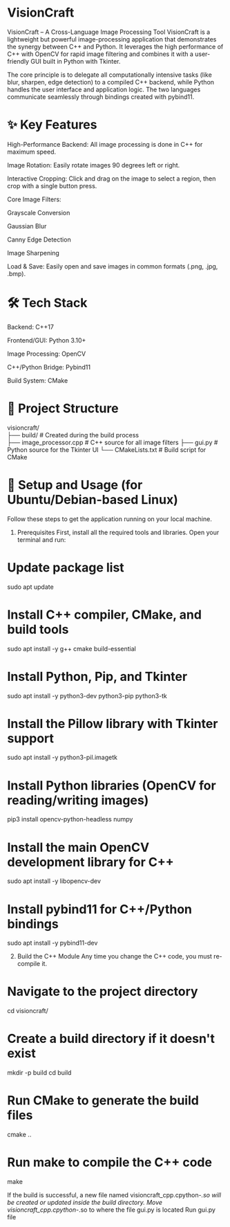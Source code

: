 # VisionCraft

VisionCraft – A Cross-Language Image Processing Tool
VisionCraft is a lightweight but powerful image-processing application that demonstrates the synergy between C++ and Python. It leverages the high performance of C++ with OpenCV for rapid image filtering and combines it with a user-friendly GUI built in Python with Tkinter.

The core principle is to delegate all computationally intensive tasks (like blur, sharpen, edge detection) to a compiled C++ backend, while Python handles the user interface and application logic. The two languages communicate seamlessly through bindings created with pybind11.

# ✨ Key Features
High-Performance Backend: All image processing is done in C++ for maximum speed.

Image Rotation: Easily rotate images 90 degrees left or right.

Interactive Cropping: Click and drag on the image to select a region, then crop with a single button press.

Core Image Filters:

Grayscale Conversion

Gaussian Blur

Canny Edge Detection

Image Sharpening

Load & Save: Easily open and save images in common formats (.png, .jpg, .bmp).

# 🛠️ Tech Stack
Backend: C++17

Frontend/GUI: Python 3.10+

Image Processing: OpenCV

C++/Python Bridge: Pybind11

Build System: CMake

# 📂 Project Structure 
visioncraft/  
├── build/                  # Created during the build process  
├── image_processor.cpp     # C++ source for all image filters
├── gui.py                  # Python source for the Tkinter UI
└── CMakeLists.txt          # Build script for CMake

# 🚀 Setup and Usage (for Ubuntu/Debian-based Linux)
Follow these steps to get the application running on your local machine.

1. Prerequisites
First, install all the required tools and libraries. Open your terminal and run:

# Update package list
sudo apt update

# Install C++ compiler, CMake, and build tools
sudo apt install -y g++ cmake build-essential

# Install Python, Pip, and Tkinter
sudo apt install -y python3-dev python3-pip python3-tk

# Install the Pillow library with Tkinter support
sudo apt install -y python3-pil.imagetk

# Install Python libraries (OpenCV for reading/writing images)
pip3 install opencv-python-headless numpy

# Install the main OpenCV development library for C++
sudo apt install -y libopencv-dev

# Install pybind11 for C++/Python bindings
sudo apt install -y pybind11-dev

2. Build the C++ Module
Any time you change the C++ code, you must re-compile it.

# Navigate to the project directory
cd visioncraft/

# Create a build directory if it doesn't exist
mkdir -p build
cd build

# Run CMake to generate the build files
cmake ..

# Run make to compile the C++ code
make

If the build is successful, a new file named visioncraft_cpp.cpython-*.so will be created or updated inside the build directory.
Move visioncraft_cpp.cpython-*.so to where the file gui.py is located
Run gui.py file
